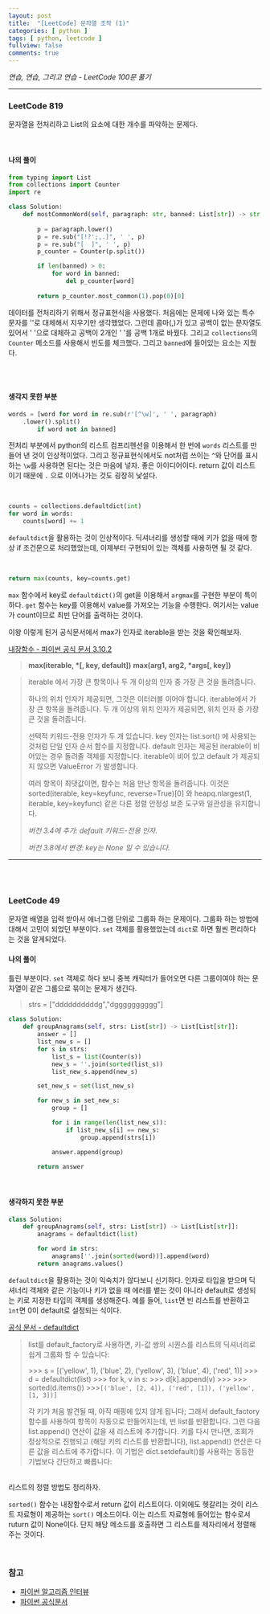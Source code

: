 ```yaml
---
layout: post
title:  "[LeetCode] 문자열 조작 (1)"
categories: [ python ]
tags: [ python, leetcode ]
fullview: false
comments: true
---
```


*연습, 연습, 그리고 연습 - LeetCode 100문 풀기*


---

### LeetCode 819

문자열을 전처리하고 List의 요소에 대한 개수를 파악하는 문제다.

<br/>

#### 나의 풀이


```python
from typing import List
from collections import Counter
import re

class Solution:
    def mostCommonWord(self, paragraph: str, banned: List[str]) -> str:
        
        p = paragraph.lower()
        p = re.sub("[!?';,.]", ' ', p)
        p = re.sub("[  ]", ' ', p)
        p_counter = Counter(p.split())

        if len(banned) > 0:
            for word in banned:
                del p_counter[word]
                
        return p_counter.most_common(1).pop(0)[0]

```

데이터를 전처리하기 위해서 정규표현식을 사용했다. 처음에는 문제에 나와 있는 특수 문자를 ''로 대체해서 지우기만 생각했었다. 그런데 콤마(,)가 있고 공백이 없는 문자열도 있어서 ' '으로 대체하고 공백이 2개인 '  '를 공백 1개로 바꿨다. 그리고 `collections`의 `Counter` 메소드를 사용해서 빈도를 체크했다. 그리고 `banned`에 들어있는 요소는 지웠다.

<br/>
<br/>

#### 생각지 못한 부분

```python
words = [word for word in re.sub(r'[^\w]', ' ', paragraph)
    .lower().split()
        if word not in banned]
```

전처리 부분에서 python의 리스트 컴프리헨션을 이용해서 한 번에 `words` 리스트를 만들어 낸 것이 인상적이었다. 그리고 정규표현식에서도 not처럼 쓰이는 `^`와 단어를 표시하는 `\w`를 사용하면 된다는 것은 마음에 넣자. 좋은 아이디어이다. return 값이 리스트이기 때문에 `.` 으로 이어나가는 것도 굉장히 낯설다.      

<br/>


```python
counts = collections.defaultdict(int)
for word in words:
    counts[word] += 1
```
`defaultdict`을 활용하는 것이 인상적이다. 딕셔너리를 생성할 때에 키가 없을 때에 항상 if 조건문으로 처리했었는데, 이제부터 구현되어 있는 객체를 사용하면 될 것 같다.   
          
<br/>          

```python
return max(counts, key=counts.get)
```


`max` 함수에서 key로 `defaultdict()`의 get을 이용해서 `argmax`를 구현한 부분이 특이하다. `get` 함수는 key를 이용해서 value를 가져오는 기능을 수행한다. 여기서는 value가 count이므로 최빈 단어를 출력하는 것이다.   

이왕 이렇게 된거 공식문서에서 max가 인자로 iterable을 받는 것을 확인해보자.   

[내장함수 - 파이썬 공식 문서 3.10.2](https://docs.python.org/ko/3/library/functions.html#max)


> **max(iterable, \*[, key, default])**
> **max(arg1, arg2, \*args[, key])**

> iterable 에서 가장 큰 항목이나 두 개 이상의 인자 중 가장 큰 것을 돌려줍니다.
>
> 하나의 위치 인자가 제공되면, 그것은 이터러블 이어야 합니다. iterable에서 가장 큰 항목을 돌려줍니다. 두 개 이상의 위치 인자가 제공되면, 위치 인자 중 가장 큰 것을 돌려줍니다.
>
> 선택적 키워드-전용 인자가 두 개 있습니다. key 인자는 list.sort() 에 사용되는 것처럼 단일 인자 순서 함수를 지정합니다. default 인자는 제공된 iterable이 비어있는 경우 돌려줄 객체를 지정합니다. iterable이 비어 있고 default 가 제공되지 않으면 ValueError 가 발생합니다.
> 
> 여러 항목이 최댓값이면, 함수는 처음 만난 항목을 돌려줍니다. 이것은 sorted(iterable, key=keyfunc, reverse=True)[0] 와 heapq.nlargest(1, iterable, key=keyfunc) 같은 다른 정렬 안정성 보존 도구와 일관성을 유지합니다.
>
>_버전 3.4에 추가: default 키워드-전용 인자._
>
>_버전 3.8에서 변경: key는 None 일 수 있습니다._


--- 

<br/>
<br/>

### LeetCode 49

문자열 배열을 입력 받아서 애너그램 단위로 그룹화 하는 문제이다.
그룹화 하는 방법에 대해서 고민이 되었던 부분이다. `set` 객체를 활용했었는데 `dict`로 하면 훨씬 편리하다는 것을 알게되었다.


#### 나의 풀이

틀린 부분이다. `set` 객체로 하다 보니 중복 캐릭터가 들어오면 다른 그룹이여야 하는 문자열이 같은 그룹으로 묶이는 문제가 생긴다.

> strs = ["ddddddddddg","dgggggggggg"]

```python
class Solution:
    def groupAnagrams(self, strs: List[str]) -> List[List[str]]:
        answer = []
        list_new_s = []
        for s in strs:
            list_s = list(Counter(s))
            new_s = ''.join(sorted(list_s))
            list_new_s.append(new_s)

        set_new_s = set(list_new_s)

        for new_s in set_new_s:
            group = []

            for i in range(len(list_new_s)):
                if list_new_s[i] == new_s:
                    group.append(strs[i])

            answer.append(group)
            
        return answer
```

<br/>

#### 생각하지 못한 부분

```python
class Solution:
    def groupAnagrams(self, strs: List[str]) -> List[List[str]]:
        anagrams = defaultdict(list)

        for word in strs:
            anagrams[''.join(sorted(word))].append(word)        
        return anagrams.values()
```

`defaultdict`을 활용하는 것이 익숙치가 않다보니 신기하다. 인자로 타입을 받으며 딕셔너리 객체와 같은 기능이나 키가 없을 때 에러를 뱉는 것이 아니라 default로 생성되는 키로 지정한 타입의 객체를 생성해준다. 예를 들어, `list`면 빈 리스트를 반환하고 `ìnt`면 0이 default로 설정되는 식이다.

[공식 문서 - defaultdict](https://docs.python.org/ko/3/library/collections.html?highlight=defaultdict#collections.defaultdict.default_factory)


> list를 default_factory로 사용하면, 키-값 쌍의 시퀀스를 리스트의 딕셔너리로 쉽게 그룹화 할 수 있습니다:
>
>\>\>\> s = [('yellow', 1), ('blue', 2), ('yellow', 3), ('blue', 4), ('red', 1)]
>\>\>\> d = defaultdict(list)
>\>\>\> for k, v in s:
>\>\>\>     d[k].append(v)
>\>\>\>
>\>\>\> sorted(d.items())
>\>\>\>`[('blue', [2, 4]), ('red', [1]), ('yellow', [1, 3])]`
>
> 각 키가 처음 발견될 때, 아직 매핑에 있지 않게 됩니다; 그래서 default_factory 함수를 사용하여 항목이 자동으로 만들어지는데, 빈 list를 반환합니다. 그런 다음 list.append() 연산이 값을 새 리스트에 추가합니다. 키를 다시 만나면, 조회가 정상적으로 진행되고 (해당 키의 리스트를 반환합니다), list.append() 연산은 다른 값을 리스트에 추가합니다. 이 기법은 dict.setdefault()를 사용하는 동등한 기법보다 간단하고 빠릅니다:
         
<br/>
리스트의  정렬 방법도 정리하자.

`sorted()` 함수는 내장함수로서 return 값이 리스트이다. 이외에도 헷갈리는 것이 리스트 자료형이 제공하는 `sort()` 메소드이다. 이는 리스트 자료형에 들어있는 함수로서 ruturn 값이 None이다. 단지 해당 메소드를 호출하면 그 리스트를 제자리에서 정렬해주는 것이다.


<br/>


### 참고

- [파이썬 알고리즘 인터뷰](http://www.kyobobook.co.kr/product/detailViewKor.laf?ejkGb=KOR&mallGb=KOR&barcode=9791189909178&orderClick=LEa&Kc=)
- [파이썬 공식문서](https://docs.python.org/ko/3/)

